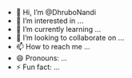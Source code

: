 - 👋 Hi, I’m @DhruboNandi
- 👀 I’m interested in ...
- 🌱 I’m currently learning ...
- 💞️ I’m looking to collaborate on ...
- 📫 How to reach me ...
- 😄 Pronouns: ...
- ⚡ Fun fact: ...

<!---
DhruboNandi/DhruboNandi is a ✨ special ✨ repository because its `README.md` (this file) appears on your GitHub profile.
You can click the Preview link to take a look at your changes.
--->
